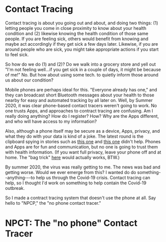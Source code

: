 # Contact Tracing

Contact tracing is about you going out and about, and doing two things: (1) letting people you come in close proximity to know about your health condition and (2) likewise knowing the health condition of those same people. If you are feeling sick, others would benefit from knowing and maybe act accordingly if they get sick a few days later.  Likewise, if you are around people who are sick, you might take appropriate actions if you start to feel sick.

So how do we do (1) and (2)?  Do we walk into a grocery store and yell out "I'm not feeling well...if you get sick in a couple of days, it might be because of me!" No.  But how about using some tech. to quietly inform those around us about our condition?

Mobile phones are perhaps ideal for this. "Everyone already has one," and they can broadcast short Bluetooth messages about your health to those nearby for easy and automated tracking by all later on. Well, by Summer 2020, it was clear phone-based contact tracers weren't going to work. No one trusts Apps, and approaches to contract tracing are confusing. Am I really doing anything? How do I register? How? Why are the Apps different, and who will have access to my information? 

Also, although a phone itself may be secure as a device, Apps, privacy, and what they do with your data is kind of a joke.  The latest round is the clipboard spying in stories such as [this one](https://www.computing.co.uk/news/4017082/tiktok-spying-clipboard-researchers-warn-iphone-users) and [this one](https://www.forbes.com/sites/daveywinder/2020/07/04/apple-ios-14-catches-microsofts-linkedin-spying-on-clipboard-tiktok-apps-privacy-iphone-ipad-macbook/#ecac5085896e) didn't help. Phones and Apps are for fun and communication, but no one is going to trust them with health information. (If you want full privacy, leave your phone off and at home. The "bag trick" [here](https://youtu.be/s3poKUuvtyM?t=55) would actually works, BTW.)

By summer 2020, the virus was really getting to me. The news was bad and getting worse.  Would we ever emerge from this?  I wanted do do something--anything---to help us through the Covid-19 crisis. Contact tracing can help, so I thought I'd work on something to help contain the Covid-19 outbreak.

So I made a contract tracing system that doesn't use the phone at all. Say hello to "NPCP," the "no phone contact tracer."

# NPCT: The "no phone" Contact Tracer






